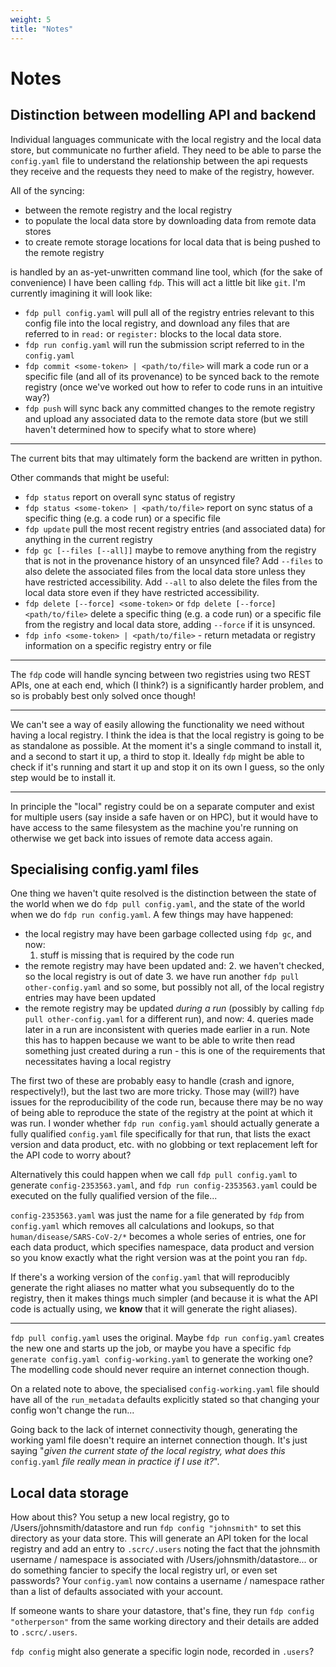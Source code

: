 ```yaml
---
weight: 5
title: "Notes"
---
```


# Notes

## Distinction between modelling API and backend

Individual languages communicate with the local registry and the local data store, but communicate no further afield. They need to be able to parse the `config.yaml` file to understand the relationship between the api requests they receive and the requests they need to make of the registry, however.

All of the syncing:

- between the remote registry and the local registry
- to populate the local data store by downloading data from remote data stores
- to create remote storage locations for local data that is being pushed to the remote registry

is handled by an as-yet-unwritten command line tool, which (for the sake of convenience) I have been calling `fdp`. This will act a little bit like `git`. I'm currently imagining it will look like:

- `fdp pull config.yaml` will pull all of the registry entries relevant to this config file into the local registry, and download any files that are referred to in `read:` or `register:` blocks to the local data store.
- `fdp run config.yaml` will run the submission script referred to in the `config.yaml`
- `fdp commit <some-token> | <path/to/file>` will mark a code run or a specific file (and all of its provenance) to be synced back to the remote registry (once we've worked out how to refer to code runs in an intuitive way?)
- `fdp push` will sync back any committed changes to the remote registry and upload any associated data to the remote data store (but we still haven't determined how to specify what to store where)

***

The current bits that may ultimately form the backend are written in python.

Other commands that might be useful:

- `fdp status` report on overall sync status of registry
- `fdp status <some-token> | <path/to/file>` report on sync status of a specific thing (e.g. a code run) or a specific file
- `fdp update` pull the most recent registry entries (and associated data) for anything in the current registry
- `fdp gc [--files [--all]]` maybe to remove anything from the registry that is not in the provenance history of an unsynced file? Add `--files` to also delete the associated files from the local data store unless they have restricted accessibility. Add `--all` to also delete the files from the local data store even if they have restricted accessibility.
- `fdp delete [--force] <some-token>` or `fdp delete [--force] <path/to/file>` delete a specific thing (e.g. a code run) or a specific file from the registry and local data store, adding `--force` if it is unsynced.
- `fdp info <some-token> | <path/to/file>` - return metadata or registry information on a specific registry entry or file

***

The `fdp` code will handle syncing between two registries using two REST APIs, one at each end, which (I think?) is a significantly harder problem, and so is probably best only solved once though!

***

We can't see a way of easily allowing the functionality we need without having a local registry. I think the idea is that the local registry is going to be as standalone as possible. At the moment it's a single command to install it, and a second to start it up, a third to stop it. Ideally `fdp` might be able to check if it's running and start it up and stop it on its own I guess, so the only step would be to install it.

***

In principle the "local" registry could be on a separate computer and exist for multiple users (say inside a safe haven or on HPC), but it would have to have access to the same filesystem as the machine you're running on otherwise we get back into issues of remote data access again.

## Specialising config.yaml files

One thing we haven't quite resolved is the distinction between the state of the world when we do `fdp pull config.yaml`, and the state of the world when we do `fdp run config.yaml`. A few things may have happened:

- the local registry may have been garbage collected using `fdp gc`, and now:
  1. stuff is missing that is required by the code run
- the remote registry may have been updated and:
  2. we haven't checked, so the local registry is out of date
  3. we have run another `fdp pull other-config.yaml` and so some, but possibly not all, of the local registry entries may have been updated
- the remote registry may be updated *during a run* (possibly by calling `fdp pull other-config.yaml` for a different run), and now:
  4. queries made later in a run are inconsistent with queries made earlier in a run. Note this has to happen because we want to be able to write then read something just created during a run - this is one of the requirements that necessitates having a local registry

The first two of these are probably easy to handle (crash and ignore, respectively!), but the last two are more tricky. Those may (will?) have issues for the reproducibility of the code run, because there may be no way of being able to reproduce the state of the registry at the point at which it was run. I wonder whether `fdp run config.yaml` should actually generate a fully qualified `config.yaml` file specifically for that run, that lists the exact version and data product, etc. with no globbing or text replacement left for the API code to worry about?

Alternatively this could happen when we call `fdp pull config.yaml` to generate `config-2353563.yaml`, and `fdp run config-2353563.yaml` could be executed on the fully qualified version of the file...

`config-2353563.yaml` was just the name for a file generated by `fdp` from `config.yaml` which removes all calculations and lookups, so that `human/disease/SARS-CoV-2/*` becomes a whole series of entries, one for each data product, which specifies namespace, data product and version so you know exactly what the right version was at the point you ran `fdp`.

If there's a working version of the `config.yaml` that will reproducibly generate the right aliases no matter what you subsequently do to the registry, then it makes things much simpler (and because it is what the API code is actually using, we **know** that it will generate the right aliases).

***

`fdp pull config.yaml` uses the original. Maybe `fdp run config.yaml` creates the new one and starts up the job, or maybe you have a specific `fdp generate config.yaml config-working.yaml` to generate the working one? The modelling code should never require an internet connection though.

On a related note to above, the specialised `config-working.yaml` file should have all of the `run_metadata` defaults explicitly stated so that changing your config won't change the run...

Going back to the lack of internet connectivity though, generating the working yaml file doesn't require an internet connection though. It's just saying "*given the current state of the local registry, what does this* `config.yaml` *file really mean in practice if I use it?*".

## Local data storage

How about this? You setup a new local registry, go to /Users/johnsmith/datastore and run `fdp config "johnsmith"` to set this directory as your data store. This will generate an API token for the local registry and add an entry to `.scrc/.users` noting the fact that the johnsmith username / namespace is associated with /Users/johnsmith/datastore... or do something fancier to specify the local registry url, or even set passwords? Your `config.yaml` now contains a username / namespace rather than a list of defaults associated with your account.

If someone wants to share your datastore, that's fine, they run `fdp config "otherperson"` from the same working directory and their details are added to `.scrc/.users`.

`fdp config` might also generate a specific login node, recorded in `.users`?